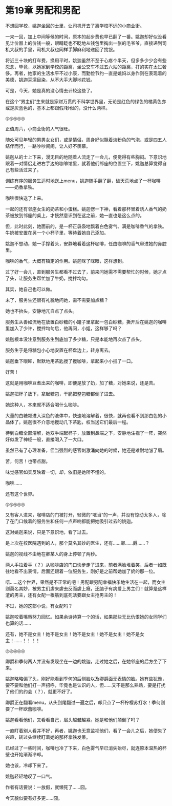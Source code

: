 # 第19章 男配和男配

不想回学校，姚迦坐回的士里，让司机开去了离学校不远的小商业街。

一来一回，加上中间等候的时间，原本的起步费也早已翻了一番。姚迦却好似没看见计价器上的价钱一般，眼睛眨也不眨地从钱包里掏出一张的毛爷爷，直接递到司机大叔的手里，司机大叔也同样手脚麻利地递回了找银。

将近三十块的打车费，换用平时，姚迦虽然不至于心疼个半天，但多多少少会有些怨念，毕竟，以她家到学校的距离，坐公交车不过五六站的距离，打的实在太过奢侈。再者，她家的生活水平不过小康，而勤俭节约一直是姚妈以身作则在表现着的美德，姚迦耳濡目染，从不大手大脚地花钱。

可是，今天，她是真的没心情去计较这些了。

在这个“男主们”生来就是家财万贯的不科学世界里，无论是红色的绿色的橘黄色亦或是灰蓝色的，基本上都跟假/钞似的，没什么两样。

◎◎◎◎◎

正值周六，小商业街的人气很旺。

随处可见年轻的男男女女们，或是情侣，周身好似飘着淡粉色的气泡，或是四五人结伴而行，一路吵吵闹闹，让人好不羡慕。

姚迦从的士上下来，漫无目的地随着人流走了一会儿，便觉得有些胸闷。下意识地跟着一对情侣走进右手边的咖啡馆里，就着他们邻座的位置坐下，姚迦总算觉得自己有些活过来了。

训练有序的服务生适时地送上menu，姚迦随手翻了翻，破天荒地点了一杯咖啡——奶香拿铁。

咖啡很快送了上来。

一起的还有邻座女生的奶茶和小蛋糕。姚迦愣一下神，看着那杯冒着诱人香气的奶茶被放到邻座的桌上，才恍然意识到在这之前，她一直也是这么点的。

但，此时此刻，她面前的，是一杯正袅袅地飘着白色雾气、满是咖啡香气的拿铁。牛奶被安置在另一个小杯子里，等待着她自己添加。

姚迦不想动，她一手撑着头，安静地看着这杯咖啡，任由咖啡的香气窜进她的鼻腔里。

咖啡的香气，大概有镇定的作用。姚迦眯了眯眼，这样想到。

过了好一会儿，直到服务生都看不过去了，前来问她需不需要帮忙的时候，她才点了头，让服务生帮忙加了牛奶，搅拌均匀。

其实，她自己也可以做。

末了，服务生还很有礼貌地问她，需不需要加点糖？

她也不抬头，安静地兀自点了点头。

服务生从善如流地在放置白砂糖的小罐子里拿起一包白砂糖，撕开后在姚迦的咖啡里加入了少许，搅拌均匀后，他再问，小姐，这样够了吗？

姚迦根本没注意到服务生到底加了多少糖，只是本能地再次点了点头。

服务生于是将糖包小心地安置在杯盘边上，转身离去。

姚迦垂下眼眸，默默地用茶匙搅了搅咖啡，拿起来小小抿了一口。

好苦！

这就是用咖啡豆煮出来的咖啡，即便是放了奶，加了糖，对她来说，还是苦。

姚迦把杯子放下，拿起糖包，干脆把整包糖都倒了进去。

她这种人，本来就不适合喝什么咖啡。

大量的白糖颗进入深色的液体中，快速地溶解着，很快，就再也看不到那白色的小晶体了。姚迦很不介意地搅动几下茶匙，权当送它们最后一程。

待到白糖全部溶解，她双手端起杯子，放置到鼻端之下，安静地注视了一阵，突然好似发了神经一般，直接喝入了一大口。

虽然已有了心理准备，但当强烈的感官刺激涌向她的时候，她还是难耐地皱了眉。

苦，何苦！也带点甜。

味觉感官如实反映着一切，却，依旧是她所不懂的。

咖啡……

还有这个世界。

◎◎◎◎◎

又有客人进来，咖啡店的门被打开，轻微的“哐当”的一声，并没有惊动太多人，除了在门口候着的服务生和任何一点声响都能把她吸引过去的姚迦。

这对姚迦来说，只是下意识地，看了过去。

是上次在校医院遇到的人，那个莫名其妙的医生，还有……卿……爵……？

姚迦的视线不由地在卿某人的身上停顿了两秒。

两人手拉着手（？）从咖啡店的门口快步走了进来，前者满脸堆着笑，后者一如既往地看不出表情，后面还跟着一位服务生，刚好是之前帮她加了奶的那一位。

唔……这个世界，果然是不正常的吧！男配跟男配幸福快乐地生活在一起，而女主则莫名其妙，被男主们虐来虐去反而虐上瘾，还脑子有病爱上男主们！就算是这样渣的男主，还有女配一根筋到底死活要跟女主抢男主的！

不过，她的这部小说，有女配吗？

姚迦咬着嘴唇努力回忆。如果余诗诗算一个的话，如果那些无比仇恨她的女同学们也算的话……

还有，她不是女主！她不是女主！她不是女主！她不是女主！她不是女主！……！！！！

◎◎◎◎◎

卿爵和季何两人并没有发现坐在一边的姚迦，走过她之后，在她邻座的后方坐了下来。

姚迦略略偏了头，刚好能看到季何的后侧脸以及卿爵面无表情的脸。她有些犹豫，要不要和他们打一声招呼，毕竟也是认识的人，但……又不是那么熟熟，要是打扰了他们的约会（？），就更不好了。

卿爵正在翻看menu，从头到尾翻过一遍之后，却只点了一杯柠檬苏打水！季何则要了一杯欧蕾咖啡。

姚迦看看他们，又看看自己，眉头越皱越紧。她是和他们颠倒了吗？

一直盯着别人看并不好，再者，姚迦也无意监视他们，看了一会儿之后，她便失了兴趣，转过头继续盯着她的那杯拿铁发呆。

已经过了一些时间，咖啡也冷了下来，白色雾气早已消失殆尽，就连原本温热的杯壁也开始渐渐冷却。

她也该，冷却下来了。

姚迦轻轻地叹了一口气。

作者有话要说：一放假，就懒死了……囧。

今天貌似要有好多更……囧。
